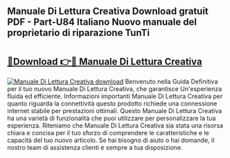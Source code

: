## Manuale Di Lettura Creativa Download gratuit PDF - Part-U84 Italiano Nuovo manuale del proprietario di riparazione TunTi

# <h2><a href="http://df91u1e.blite.top/?on=Manuale+Di+Lettura+Creativa">🔗Download 👉🔴 Manuale Di Lettura Creativa</a></h2>

[![Manuale Di Lettura Creativa download](https://i.imgur.com/lujVjoI.png)](http://df91u1e.blite.top/?on=Manuale+Di+Lettura+Creativa)
Benvenuto nella Guida Definitiva per il tuo nuovo Manuale Di Lettura Creativa, che garantisce Un'esperienza fluida ed efficiente. Informazioni importanti Manuale Di Lettura Creativa per quanto riguarda la connettività questo prodotto richiede una connessione internet stabile per prestazioni ottimali. Questo Manuale Di Lettura Creativa ha una varietà di funzionalità che puoi utilizzare per personalizzare la tua esperienza. Riteniamo che Manuale Di Lettura Creativa sia stata una risorsa chiara e concisa per il tuo sforzo di comprendere le caratteristiche e le capacità del tuo nuovo articolo. Se hai bisogno di aiuto o hai domande, il nostro team di assistenza clienti è sempre a tua disposizione.
